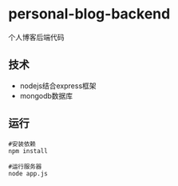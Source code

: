 # personal-blog-backend
个人博客后端代码

## 技术
+ nodejs结合express框架
+ mongodb数据库

## 运行
```
#安装依赖
npm install

#运行服务器
node app.js
```
